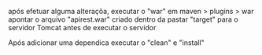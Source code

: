 após efetuar alguma alteraçõa, executar o "war" em maven > plugins > war
apontar o arquivo "apirest.war" 
criado dentro da pastar "target" para o servidor Tomcat
antes de executar o servidor

Após adicionar uma dependica executar o "clean" e "install"